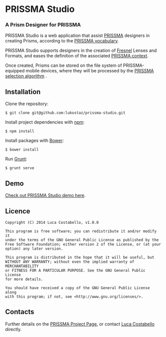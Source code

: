 PRISSMA Studio
===========
### A Prism Designer for PRISSMA

PRISSMA Studio is a web application that assist [PRISSMA](http://wimmics.inria.fr/projects/prissma) designers in creating Prisms, according to the [PRISSMA vocabulary](ns.inria.fr/prissma/v2/prissma_v2.html).

PRISSMA Studio supports designers in the creation of [Fresnel](http://www.w3.org/2005/04/fresnel-info/manual/) Lenses and Formats, and eases the definition of the associated [PRISSMA context](http://ns.inria.fr/prissma/v2/prissma_v2.html#Context).

Once created, Prisms can be stored on the file system of PRISSMA-equipped mobile devices, where they will be processed by the [PRISSMA selection algorithm](http://2014.eswc-conferences.org/sites/default/files/papers/paper_81.pdf) .



## Installation

Clone the repository:

	$ git clone git@github.com:lukostaz/prissma-studio.git

Install project dependencies with [npm](https://npmjs.org/):

	$ npm install

Install packages with [Bower](http://bower.io/):

	$ bower install

Run [Grunt](http://gruntjs.com/):

	$ grunt serve


## Demo

[Check out PRISSMA Studio demo here](http://luca.costabello.info/prissma-studio/).


## Licence
	
    Copyright (C) 2014 Luca Costabello, v1.0.0

    This program is free software; you can redistribute it and/or modify it
    under the terms of the GNU General Public License as published by the
    Free Software Foundation; either version 2 of the License, or (at your
    option) any later version.

    This program is distributed in the hope that it will be useful, but
    WITHOUT ANY WARRANTY; without even the implied warranty of MERCHANTABILITY
    or FITNESS FOR A PARTICULAR PURPOSE. See the GNU General Public License
    for more details.

    You should have received a copy of the GNU General Public License along
    with this program; if not, see <http://www.gnu.org/licenses/>.

## Contacts
Further details on the [PRISSMA Project Page](http://wimmics.inria.fr/projects/prissma/), or contact [Luca Costabello](http://luca.costabello.info) directly.


